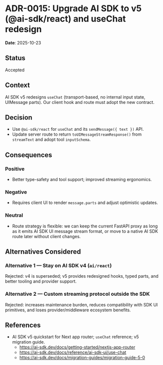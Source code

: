 # ADR-0015: Upgrade AI SDK to v5 (@ai-sdk/react) and useChat redesign

**Date**: 2025-10-23

## Status

Accepted

## Context

AI SDK v5 redesigns `useChat` (transport-based, no internal input state, UIMessage parts). Our client hook and route must adopt the new contract.

## Decision

- Use `@ai-sdk/react` for `useChat` and its `sendMessage({ text })` API.
- Update server route to return `toUIMessageStreamResponse()` from `streamText` and adopt tool `inputSchema`.

## Consequences

### Positive

- Better type-safety and tool support; improved streaming ergonomics.

### Negative

- Requires client UI to render `message.parts` and adjust optimistic updates.

### Neutral

- Route strategy is flexible: we can keep the current FastAPI proxy as long as it emits AI SDK UI message stream format, or move to a native AI SDK route later without client changes.

## Alternatives Considered

### Alternative 1 — Stay on AI SDK v4 (`ai/react`)

Rejected: v4 is superseded; v5 provides redesigned hooks, typed parts, and better tooling and provider support.

### Alternative 2 — Custom streaming protocol outside the SDK

Rejected: increases maintenance burden, reduces compatibility with SDK UI primitives, and loses provider/middleware ecosystem benefits.

## References

- AI SDK v5 quickstart for Next app router; `useChat` reference; v5 migration guide.
  - <https://ai-sdk.dev/docs/getting-started/nextjs-app-router>
  - <https://ai-sdk.dev/docs/reference/ai-sdk-ui/use-chat>
  - <https://ai-sdk.dev/docs/migration-guides/migration-guide-5-0>
